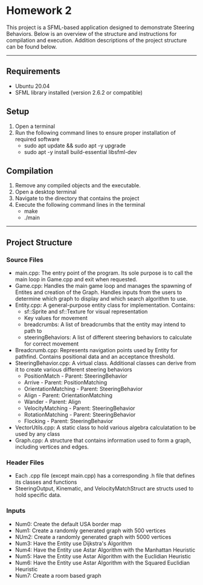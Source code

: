 # Homework 2

This project is a SFML-based application designed to demonstrate Steering Behaviors. 
Below is an overview of the structure and instructions for compilation and execution. Addition descriptions
of the project structure can be found below.

---

## Requirements

- Ubuntu 20.04
- SFML library installed (version 2.6.2 or compatible)


## Setup

1. Open a terminal
2. Run the following command lines to ensure proper installation of required software
    - sudo apt update && sudo apt -y upgrade
    - sudo apt -y install build-essential libsfml-dev


## Compilation

1. Remove any compiled objects and the executable.
2. Open a desktop terminal
3. Navigate to the directory that contains the project
4. Execute the following command lines in the terminal
    - make
    - ./main

---

## Project Structure

### Source Files

- main.cpp: The entry point of the program. Its sole purpose is to call the main loop in Game.cpp and exit when requested.
- Game.cpp: Handles the main game loop and manages the spawning of Entites and creation of the Graph. Handles inputs from the users to determine which graph to display and which search algorithm to use.
- Entity.cpp: A general-purpose entity class for implementation. Contains:
    - sf::Sprite and sf::Texture for visual representation
    - Key values for movement
    - breadcrumbs: A list of breadcrumbs that the entity may intend to path to
    - steeringBehaviors: A list of different steering behaviors to calculate for correct movement
- Breadcrumb.cpp: Represents navigation points used by Entity for pathfind. Contains positional data and an acceptance threshold.
- SteeringBehavior.cpp: A virtual class. Additional classes can derive from it to create various different steering behaviors
    - PositionMatch - Parent: SteeringBehavior
    - Arrive - Parent: PositionMatching
    - OrientationMatching - Parent: SteeringBehavior
    - Align - Parent: OrientationMatching
    - Wander - Parent: Align
    - VelocityMatching - Parent: SteeringBehavior
    - RotationMatching - Parent: SteeringBehavior
    - Flocking - Parent: SteeringBehavior
- VectorUtils.cpp: A static class to hold various algebra calculatation to be used by any class
- Graph.cpp: A structure that contains information used to form a graph, including vertices and edges.

### Header Files
- Each .cpp file (except main.cpp) has a corresponding .h file that defines its classes and functions
- SteeringOutput, Kinematic, and VelocityMatchStruct are structs used to hold specific data.

### Inputs
- Num0: Create the default USA border map
- Num1: Create a randomly generated graph with 500 vertices
- NUm2: Create a randomly generated graph with 5000 vertices
- Num3: Have the Entity use Dijkstra's Algorithm
- Num4: Have the Entity use Astar Algorithm with the Manhattan Heuristic
- Num5: Have the Entity use Astar Algorithm with the Euclidian Heuristic
- Num6: Have the Entity use Astar Algorithm with the Squared Euclidian Heuristic
- Num7: Create a room based graph